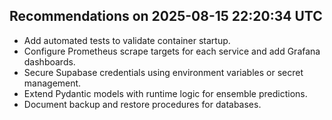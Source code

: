 ## Recommendations on 2025-08-15 22:20:34 UTC
- Add automated tests to validate container startup.
- Configure Prometheus scrape targets for each service and add Grafana dashboards.
- Secure Supabase credentials using environment variables or secret management.
- Extend Pydantic models with runtime logic for ensemble predictions.
- Document backup and restore procedures for databases.
